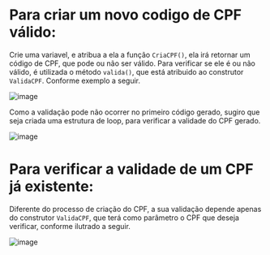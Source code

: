 # Para criar um novo codigo de CPF válido:

Crie uma variavel, e atribua a ela a função ```CriaCPF()```, ela irá retornar um código de CPF, que pode ou não ser válido. Para verificar se ele é ou não válido, é utilizada o método ```valida()```, que está atribuido ao construtor ```ValidaCPF```. Conforme exemplo a seguir.

![image](https://user-images.githubusercontent.com/108747806/213822810-43edbe38-fe14-41ac-b206-c1ad431bffb0.png)

Como a validação pode não ocorrer no primeiro código gerado, sugiro que seja criada uma estrutura de loop, para verificar a validade do CPF gerado.

![image](https://user-images.githubusercontent.com/108747806/213822966-ba12eb40-390e-4216-b9d5-fa4da53af143.png)

# Para verificar a validade de um CPF já existente:

Diferente do processo de criação do CPF, a sua validação depende apenas do construtor ```ValidaCPF```, que terá como parâmetro o CPF que deseja verificar, conforme ilutrado a seguir.

![image](https://user-images.githubusercontent.com/108747806/213823165-8de3c770-19a4-4efe-9a45-a5973a126cda.png)

